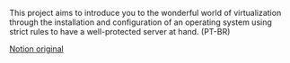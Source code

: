 This project aims to introduce you to the wonderful world of virtualization through the installation and configuration of an operating system using strict rules to have a well-protected server at hand. (PT-BR)

[Notion original](https://pattern-helicona-f06.notion.site/Born2beroot-c6ab0424b2ca4a989501dbfd0431480e)
